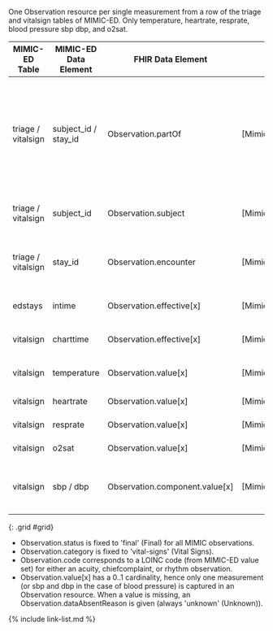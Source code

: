 One Observation resource per single measurement from a row of the triage and vitalsign tables of MIMIC-ED. Only temperature, heartrate, resprate, blood pressure sbp dbp, and o2sat.

|MIMIC-ED Table|MIMIC-ED Data Element|FHIR Data Element|FHIR Profile|Notes| 
|---|---|---|---|---|
|triage / vitalsign|subject_id / stay_id|Observation.partOf|[MimicObservationVitalSigns]|Links to a MimicProcedureED whose subject (MimicPatient) and context (MimicEncounter) identifiers correspond with subject_id and stay_id, respectively.|
|triage / vitalsign|subject_id|Observation.subject|[MimicObservationVitalSigns]|Links to a MimicPatient with corresponding identifier.|
|triage / vitalsign|stay_id|Observation.encounter|[MimicObservationVitalSigns]|Links to a MimicEncounter with corresponding identifier.|
|edstays|intime|Observation.effective[x]|[MimicObservationVitalSigns]|Only for values from the triage table.|
|vitalsign|charttime|Observation.effective[x]|[MimicObservationVitalSigns]|Only for values from the vitalsign table.|
|vitalsign|temperature|Observation.value[x]|[MimicObservationVitalSigns]|If Observation captures temperature.|
|vitalsign|heartrate|Observation.value[x]|[MimicObservationVitalSigns]|If Observation captures heartrate.|
|vitalsign|resprate|Observation.value[x]|[MimicObservationVitalSigns]|If Observation captures resprate.|
|vitalsign|o2sat|Observation.value[x]|[MimicObservationVitalSigns]|If Observation captures o2sat.|
|vitalsign|sbp / dbp|Observation.component.value[x]|[MimicObservationVitalSigns]|If Observation captures blood pressure (component for sbp and dbp).|
{: .grid #grid}

* Observation.status is fixed to 'final' (Final) for all MIMIC observations.
* Observation.category is fixed to 'vital-signs' (Vital Signs).
* Observation.code corresponds to a LOINC code (from MIMIC-ED value set) for either an acuity, chiefcomplaint, or rhythm observation.
* Observation.value[x] has a 0..1 cardinality, hence only one measurement (or sbp and dbp in the case of blood pressure) is captured in an Observation resource. When a value is missing, an Observation.dataAbsentReason is given (always 'unknown' (Unknown)).

{% include link-list.md %}